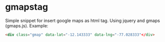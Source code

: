 # gmapstag
Simple snippet for insert google maps as html tag. Using jquery and gmaps (gmaps.js).
Example:
``` html
<div class="gmap" data-lat="-12.143333" data-lng="-77.028333"</div>
```
